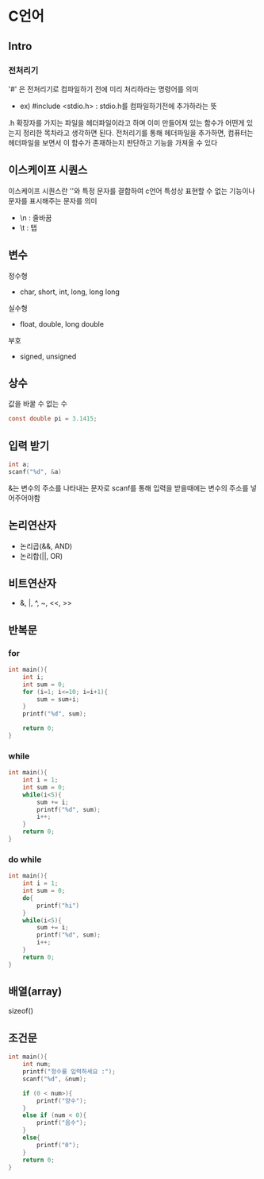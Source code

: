 

# C언어
## Intro
### 전처리기
'#' 은 전처리기로 컴파일하기 전에 미리 처리하라는 명령어를 의미
- ex) #include <stdio.h> : stdio.h를 컴파일하기전에 추가하라는 뜻

.h 확장자를 가지는 파일을 헤더파일이라고 하며 이미 만들어져 있는 함수가 어떤게 있는지 정리한 목차라고 생각하면 된다. 전처리기를 통해 헤더파일을 추가하면, 컴퓨터는 헤더파일을 보면서 이 함수가 존재하는지 판단하고 기능을 가져올 수 있다

## 이스케이프 시퀀스
이스케이프 시퀀스란 '\'와 특정 문자를 결합하여 c언어 특성상 표현할 수 없는 기능이나 문자를 표시해주는 문자를 의미
- \n : 줄바꿈
- \t : 탭

## 변수
정수형
- char, short, int, long, long long

실수형
- float, double, long double

부호
- signed, unsigned


## 상수
값을 바꿀 수 없는 수
```c
const double pi = 3.1415;
```

## 입력 받기
```c
int a;
scanf("%d", &a)
```
&는 변수의 주소를 나타내는 문자로 scanf를 통해 입력을 받을때에는 변수의 주소를 넣어주어야함

## 논리연산자
- 논리곱(&&, AND)
- 논리합(||, OR)

## 비트연산자
- &, |, ^, ~, <<, >>

## 반복문
### for
```c
int main(){
    int i;
    int sum = 0;
    for (i=1; i<=10; i=i+1){
        sum = sum+i;
    }
    printf("%d", sum);

    return 0;
}
```
### while
```c
int main(){
    int i = 1;
    int sum = 0;
    while(i<5){
        sum += i;
        printf("%d", sum);
        i++;
    }
    return 0;
}
```

### do while
```c
int main(){
    int i = 1;
    int sum = 0;
    do{
        printf("hi")
    }
    while(i<5){
        sum += i;
        printf("%d", sum);
        i++;
    }
    return 0;
}
```

## 배열(array)
sizeof()


## 조건문
```c
int main(){
    int num;
    printf("정수를 입력하세요 :");
    scanf("%d", &num);

    if (0 < num>){
        printf("양수");
    }
    else if (num < 0){
        printf("음수");
    }
    else{
        printf("0");
    }
    return 0;
}
```